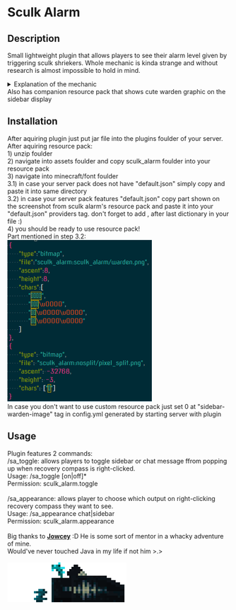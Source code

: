<h1> Sculk Alarm </h1>
<h2> Description </h2>

Small lightweight plugin that allows players to see their alarm level given by triggering sculk shriekers.
Whole mechanic is kinda strange and without research is almost impossible to hold in mind.
<details> 
  <summary>Explanation of the mechanic</summary>
On player there is a tag that has both level and time for current "warning level"
After trigger of a shrieker timer resets t0 10 minutes. After this timer runs out level of alarm decreases by 1 and new timer for 600 seconds is set up.
Timer and Level DO NOT reset upon playe deatha and not coordinated to player almost at
all(small difference in adio queue is too subtle for player to notice without listening carefully)
</details>
Also has companion resource pack that shows cute warden graphic on the sidebar display
<h2> Installation </h2>
After aquiring plugin just put jar file into the plugins foulder of your server.
After aquiring resource pack:
<br>1) unzip foulder
<br>2) navigate into assets foulder and copy sculk_alarm foulder into your resource pack
<br>3) navigate into minecraft/font foulder
<br>3.1) in case your server pack does not have "default.json" simply copy and paste it into same directory
<br>3.2) in case your server pack features "default.json" copy part shown on the screenshot from sculk alarm's resource pack and paste it into your "default.json" providers tag. don't forget to add , after last dictionary in your file :)
<br>4) you should be ready to use resource pack!
<br>Part mentioned in step 3.2:<br>
 <img src="image_2022-10-17_222806695.png">
<br>In case you don't want to use custom resource pack just set 0 at "sidebar-warden-image" tag in config.yml generated by starting server with plugin
<h2> Usage </h2>
Plugin features 2 commands:<br>
/sa_toggle: allows players to toggle sidebar or chat message ffrom popping up when recovery compass is right-clicked.<br>
    Usage: /sa_toggle [on|off]*<br>
    Permission: sculk_alarm.toggle<br><br>
/sa_appearance: allows player to choose which output on right-clicking recovery compass they want to see.<br>
    Usage: /sa_appearance chat|sidebar<br>
    Permission: sculk_alarm.appearance<br>
<br>
Big thanks to <a href="https://www.spigotmc.org/members/jowcey.87423/"><b>Jowcey</b></a> :D He is some sort of mentor in a whacky adventure of mine.<br>
Would've never touched Java in my life if not him >.>
<br><br><img src="warden.gif">

 
